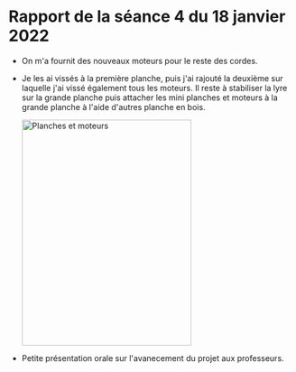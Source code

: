 <h1>Rapport de la séance 4 du 18 janvier 2022</h1>
<ul>
  <li><p>On m'a fournit des nouveaux moteurs pour le reste des cordes.</p></li>
  <li>Je les ai vissés à la première planche, puis j'ai rajouté la deuxième sur laquelle j'ai vissé également tous les moteurs. Il reste à stabiliser la lyre sur la grande planche puis attacher les mini planches et moteurs à la grande planche à l'aide d'autres planche en bois.</p></li>
  <img src="/Documents/Images/D673200F-512D-4F54-9E33-8174815A458E.heic" alt="Planches et moteurs" style="width:300px;height:400px;"/>
  <li><p>Petite présentation orale sur l'avanecement du projet aux professeurs.</p></li>

    

